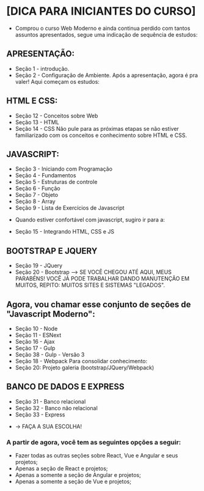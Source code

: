 # [DICA PARA INICIANTES DO CURSO]

  - Comprou o curso Web Moderno e ainda continua perdido com tantos assuntos apresentados, segue uma indicação de sequência de estudos:

## APRESENTAÇÃO:

  * Seção 1 - introdução.
  * Seção 2 - Configuração de Ambiente.
  Após a apresentação, agora é pra valer! Aqui começam os estudos:

## HTML E CSS:

  * Seção 12 - Conceitos sobre Web
  * Seção 13 - HTML
  * Seção 14 - CSS
  Não pule para as próximas etapas se não estiver familiarizado com os conceitos e conhecimento sobre HTML e CSS.

## JAVASCRIPT:

  * Seção 3 - Iniciando com Programação
  * Seção 4 - Fundamentos
  * Seção 5 - Estruturas de controle
  * Seção 6 - Função
  * Seção 7 - Objeto
  * Seção 8 - Array
  * Seção 9 - Lista de Exercícios de Javascript
  
  - Quando estiver confortável com javascript, sugiro ir para a:
  * Seção 15 - Integrando HTML, CSS e JS

## BOOTSTRAP E JQUERY

  * Seção 19 - JQuery
  * Seção 20 - Bootstrap
    --> SE VOCÊ CHEGOU ATÉ AQUI, MEUS PARABÉNS! VOCÊ JÁ PODE TRABALHAR DANDO MANUTENÇÃO EM MUITOS, REPITO: MUITOS SITES E SISTEMAS "LEGADOS".

## Agora, vou chamar esse conjunto de seções de "Javascript Moderno":

  * Seção 10 - Node
  * Seção 11 - ESNext
  * Seção 16 - Ajax
  * Seção 17 - Gulp
  * Seção 38 - Gulp - Versão 3
  * Seção 18 - Webpack
  Para consolidar conhecimento:
  * Seção 20: Projeto galeria (bootstrap/JQuery/Webpack)

## BANCO DE DADOS E EXPRESS

  * Seção 31 - Banco relacional
  * Seção 32 - Banco não relacional
  * Seção 33 - Express

 - -> FAÇA A SUA ESCOLHA!

### A partir de agora, você tem as seguintes opções a seguir:

  - Fazer todas as outras seções sobre React, Vue e Angular e seus projetos;
  - Apenas a seção de React e projetos;
  - Apenas a somente a seção de Angular e projetos;
  - Apenas a somente a seção de Vue e projetos;